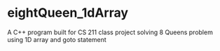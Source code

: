 # eightQueen_1dArray
A C++ program built for CS 211 class project solving 8 Queens problem using 1D array and goto statement
